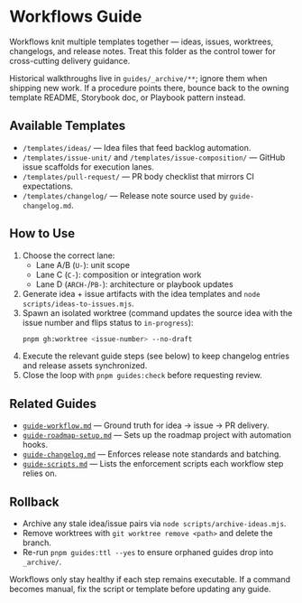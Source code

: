 # Workflows Guide

Workflows knit multiple templates together — ideas, issues, worktrees, changelogs, and release notes. Treat this folder as the control tower for cross-cutting delivery guidance.

Historical walkthroughs live in `guides/_archive/**`; ignore them when shipping new work. If a procedure points there, bounce back to the owning template README, Storybook doc, or Playbook pattern instead.

## Available Templates

- `/templates/ideas/` — Idea files that feed backlog automation.
- `/templates/issue-unit/` and `/templates/issue-composition/` — GitHub issue scaffolds for execution lanes.
- `/templates/pull-request/` — PR body checklist that mirrors CI expectations.
- `/templates/changelog/` — Release note source used by `guide-changelog.md`.

## How to Use

1. Choose the correct lane:
   - Lane A/B (`U-`): unit scope
   - Lane C (`C-`): composition or integration work
   - Lane D (`ARCH-`/`PB-`): architecture or playbook updates
2. Generate idea + issue artifacts with the idea templates and `node scripts/ideas-to-issues.mjs`.
3. Spawn an isolated worktree (command updates the source idea with the issue number and flips status to `in-progress`):
   ```bash
   pnpm gh:worktree <issue-number> --no-draft
   ```
4. Execute the relevant guide steps (see below) to keep changelog entries and release assets synchronized.
5. Close the loop with `pnpm guides:check` before requesting review.

## Related Guides

- [`guide-workflow.md`](../guide-workflow.md) — Ground truth for idea → issue → PR delivery.
- [`guide-roadmap-setup.md`](../guide-roadmap-setup.md) — Sets up the roadmap project with automation hooks.
- [`guide-changelog.md`](../guide-changelog.md) — Enforces release note standards and batching.
- [`guide-scripts.md`](../guide-scripts.md) — Lists the enforcement scripts each workflow step relies on.

## Rollback

- Archive any stale idea/issue pairs via `node scripts/archive-ideas.mjs`.
- Remove worktrees with `git worktree remove <path>` and delete the branch.
- Re-run `pnpm guides:ttl --yes` to ensure orphaned guides drop into `_archive/`.

Workflows only stay healthy if each step remains executable. If a command becomes manual, fix the script or template before updating any guide.
